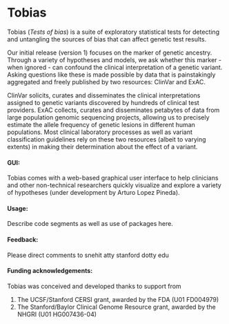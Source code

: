 # Tobias
Tobias (_Tests of bias_) is a suite of exploratory statistical tests for detecting and untangling the sources of bias that can affect genetic test results. 

Our initial release (version 1) focuses on the marker of genetic ancestry. Through a variety of hypotheses and models, we ask whether this marker - when ignored - can confound the clinical interpretation of a genetic variant. Asking questions like these is made possible by data that is painstakingly aggregated and freely published by two resources: ClinVar and ExAC. 

ClinVar solicits, curates and disseminates the clinical interpretations assigned to genetic variants discovered by hundreds of clinical test providers. ExAC collects, curates and disseminates petabytes of data from large population genomic sequencing projects, allowing us to precisely estimate the allele frequency of genetic lesions in different human populations. Most clinical laboratory processes as well as variant classification guidelines rely on these two resources (albeit to varying extents) in making their determination about the effect of a variant.

#### GUI:
Tobias comes with a web-based graphical user interface to help clinicians and other non-technical researchers quickly visualize and explore a variety of hypotheses (under development by Arturo Lopez Pineda).

#### Usage:
Describe code segments as well as use of packages here. 

#### Feedback: 
Please direct comments to snehit atty stanford dotty edu

#### Funding acknowledgements:
Tobias was conceived and developed thanks to support from  
1. The UCSF/Stanford CERSI grant, awarded by the FDA (U01 FD004979)
2. The Stanford/Baylor Clinical Genome Resource grant, awarded by the NHGRI (U01 HG007436-04)
